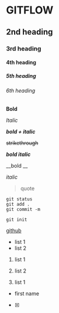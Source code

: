 # GITFLOW
## 2nd heading
### 3rd heading
#### 4th heading
##### 5th heading
###### 6th heading
**Bold**

*Italic*

***bold + italic***

~~strikethrough~~

___bold italic___

__bold __

_italic_

> quote

```
git status
git add .
git commit -m
```
`
git init
`

[github](https://www.github.com)

- list 1
- list 2

1. list 1
2. list 2

1. list 1
 - first name
 
 - [x] 
